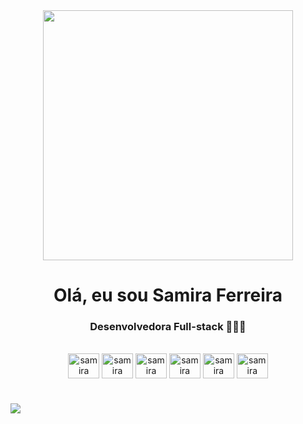 <div align="center">
 <img width="400" src="https://art.pixilart.com/cb97514d85c12ba.gif"/>
</div>

<h1 align="center">Olá, eu sou Samira Ferreira</h1>
<h3 align="center"> Desenvolvedora Full-stack 👩🏿‍💻 </h3>

<div align="center" style="display: inline_block"><br>
   <img align="center" alt="samira" height="40" width="50" src= "https://cdn.jsdelivr.net/gh/devicons/devicon/icons/javascript/javascript-original.svg">
   <img align="center" alt="samira" height="40" width="50" src="https://cdn.jsdelivr.net/gh/devicons/devicon@latest/icons/react/react-original-wordmark.svg" />
   <img align="center" alt="samira" height="40" width="50" src="https://cdn.jsdelivr.net/gh/devicons/devicon@latest/icons/vuejs/vuejs-original-wordmark.svg">
   <img align="center" alt="samira" height="40" width="50" src="https://cdn.jsdelivr.net/gh/devicons/devicon@latest/icons/nodejs/nodejs-original-wordmark.svg" />
   <img align="center" alt="samira" height="40" width="50" src="https://cdn.jsdelivr.net/gh/devicons/devicon@latest/icons/csharp/csharp-original.svg" />
   <img align="center" alt="samira" height="40" width="50" src="https://cdn.jsdelivr.net/gh/devicons/devicon@latest/icons/dotnetcore/dotnetcore-original.svg" />
 
  </div>
 

             
#
   <a href="https://www.linkedin.com/in/samira-ferreira-887a081a0" target="_blank">
<img src="https://img.shields.io/badge/LinkedIn-0077B5?style=for-the-badge&logo=linkedin&logoColor=white"></a>
</div>
  

